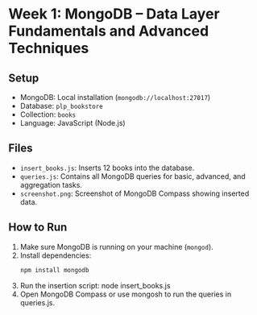 # Week 1: MongoDB – Data Layer Fundamentals and Advanced Techniques

## Setup

- MongoDB: Local installation (`mongodb://localhost:27017`)
- Database: `plp_bookstore`
- Collection: `books`
- Language: JavaScript (Node.js)

## Files

- `insert_books.js`: Inserts 12 books into the database.
- `queries.js`: Contains all MongoDB queries for basic, advanced, and aggregation tasks.
- `screenshot.png`: Screenshot of MongoDB Compass showing inserted data.

## How to Run

1. Make sure MongoDB is running on your machine (`mongod`).
2. Install dependencies:
   ```bash
   npm install mongodb
   ```
3. Run the insertion script: node insert_books.js
4. Open MongoDB Compass or use mongosh to run the queries in queries.js.
